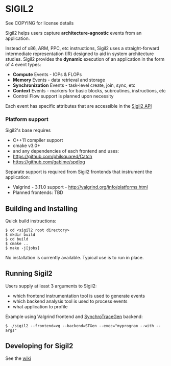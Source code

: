 # SIGIL2
See COPYING for license details

Sigil2 helps users capture **architecture-agnostic** events from an application.

Instead of x86, ARM, PPC, etc instructions, 
Sigil2 uses a straight-forward intermediate representation (IR) designed
to aid in system architecture studies. Sigil2 provides the **dynamic** execution
of an application in the form of 4 event types:
* **Compute** Events - IOPs & FLOPs
* **Memory** Events - data retrieval and storage
* **Synchronization** Events - task-level create, join, sync, etc
* **Context** Events - markers for basic blocks, subroutines, instructions, etc
* Control Flow support is planned upon necessity

Each event has specific attributes that are accessible in the [Sigil2 API](https://github.com/mdlui/Sigil2/wiki)

### Platform support
Sigil2's base requires 
* C++11 compiler support
* cmake v3.0+
* and any dependencies of each frontend
and uses:
* https://github.com/philsquared/Catch
* https://github.com/gabime/spdlog

Separate support is required from Sigil2 frontends that instrument the application:
* Valgrind - 3.11.0 support - http://valgrind.org/info/platforms.html
* Planned frontends: TBD

## Building and Installing
Quick build instructions:
```
$ cd <sigil2 root directory>
$ mkdir build
$ cd build
$ cmake ..
$ make -j[jobs]
```

No installation is currently available. Typical use is to run in place.

## Running Sigil2
Users supply at least 3 arguments to Sigil2:
* which frontend instrumentation tool is used to generate events
* which backend analysis tool is used to process events
* what application to profile

Example using Valgrind frontend and [SynchroTraceGen](http://ece.drexel.edu/faculty/taskin/wiki/vlsilab/index.php/SynchroTrace) backend:

`$ ./sigil2 --frontend=vg --backend=STGen --exec="myprogram --with --args"`

## Developing for Sigil2
See the [wiki](https://github.com/mdlui/Sigil2/wiki)
